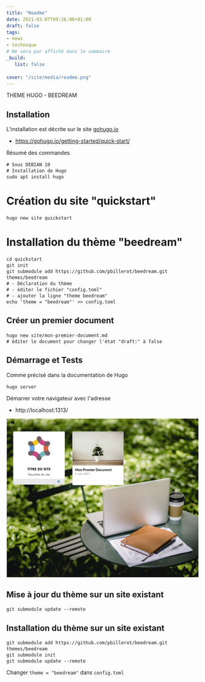 ```yaml
---
title: "Readme"
date: 2021-03-07T09:26:06+01:00
draft: false
tags:
- news
- technique
# Ne sera par affiché dans le sommaire
_build:
   list: false

cover: "/site/media/readme.png"
---
```


THEME HUGO - BEEDREAM

<!--more-->

## Installation
L'installation est décrite sur le site [gohugo.io](https://gohugo.io)
- https://gohugo.io/getting-started/quick-start/

Résumé des commandes

    # Sous DEBIAN 10
    # Installation de Hugo
    sudo apt install hugo

# Création du site "quickstart"

    hugo new site quickstart

# Installation du thème "beedream"
    cd quickstart
    git init
    git submodule add https://github.com/pbillerot/beedream.git themes/beedream
    # - Déclaration du thème
    # - éditer le fichier "config.toml"
    # - ajouter la ligne "theme beedream"
    echo 'theme = "beedream"' >> config.toml

## Créer un premier document

    hugo new site/mon-premier-document.md
    # éditer le document pour changer l'état "draft:" à false

## Démarrage et Tests
Comme précisé dans la documentation de Hugo

    hugo server

Démarrer votre navigateur avec l'adresse

- http://localhost:1313/

![](static/img/quickstart.png)

## Mise à jour du thème sur un site existant

    git submodule update --remote

## Installation du thème sur un site existant

    git submodule add https://github.com/pbillerot/beedream.git themes/beedream
    git submodule init
    git submodule update --remote

Changer `theme = "beedream"` dans `config.toml`


